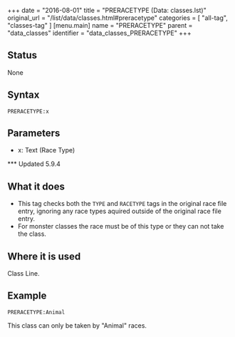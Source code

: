 +++
date = "2016-08-01"
title = "PRERACETYPE (Data: classes.lst)"
original_url = "/list/data/classes.html#preracetype"
categories = [ "all-tag", "classes-tag" ]
[menu.main]
    name = "PRERACETYPE"
    parent = "data_classes"
    identifier = "data_classes_PRERACETYPE"
+++

## Status

None

## Syntax

`PRERACETYPE:x`

## Parameters

-   x: Text (Race Type)



<span id="preracetype"></span> \*\*\* Updated 5.9.4

What it does
------------

-   This tag checks both the `TYPE` and `RACETYPE` tags in the original
    race file entry, ignoring any race types aquired outside of the
    original race file entry.
-   For monster classes the race must be of this type or they can not
    take the class.

Where it is used
----------------

Class Line.

Example
-------

`PRERACETYPE:Animal`

This class can only be taken by "Animal" races.

